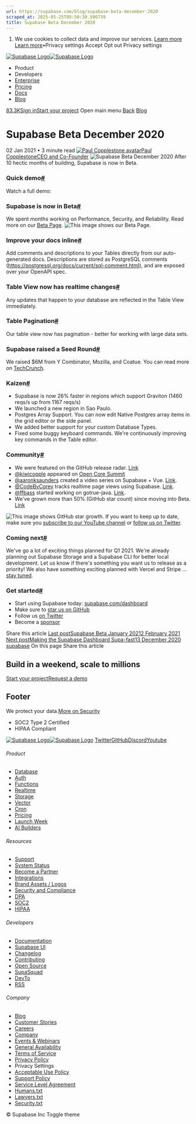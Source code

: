 ```yaml
---
url: https://supabase.com/blog/supabase-beta-december-2020
scraped_at: 2025-05-25T09:50:30.506739
title: Supabase Beta December 2020
---
```


  1. We use cookies to collect data and improve our services. [Learn more](https://supabase.com/privacy#8-cookies-and-similar-technologies-used-on-our-european-services)
[Learn more](https://supabase.com/privacy#8-cookies-and-similar-technologies-used-on-our-european-services)•Privacy settings
Accept Opt out Privacy settings


[![Supabase Logo](https://supabase.com/_next/image?url=https%3A%2F%2Ffrontend-assets.supabase.com%2Fwww%2Fd218d9190b87%2F_next%2Fstatic%2Fmedia%2Fsupabase-logo-wordmark--light.daaeffd3.png&w=256&q=75&dpl=dpl_9xPTPeSUKoDuygMmT5sPj6DB4mgG)![Supabase Logo](https://supabase.com/_next/image?url=https%3A%2F%2Ffrontend-assets.supabase.com%2Fwww%2Fd218d9190b87%2F_next%2Fstatic%2Fmedia%2Fsupabase-logo-wordmark--dark.b36ebb5f.png&w=256&q=75&dpl=dpl_9xPTPeSUKoDuygMmT5sPj6DB4mgG)](https://supabase.com/)
  * Product 
  * Developers 
  * [Enterprise](https://supabase.com/enterprise)
  * [Pricing](https://supabase.com/pricing)
  * [Docs](https://supabase.com/docs)
  * [Blog](https://supabase.com/blog)


[83.3K](https://github.com/supabase/supabase)[Sign in](https://supabase.com/dashboard)[Start your project](https://supabase.com/dashboard)
Open main menu
[Back](https://supabase.com/blog)
[Blog](https://supabase.com/blog)
# Supabase Beta December 2020
02 Jan 2021
•
3 minute read
[![Paul Copplestone avatar](https://supabase.com/_next/image?url=https%3A%2F%2Fgithub.com%2Fkiwicopple.png&w=96&q=75&dpl=dpl_9xPTPeSUKoDuygMmT5sPj6DB4mgG)Paul CopplestoneCEO and Co-Founder](https://github.com/kiwicopple)
![Supabase Beta December 2020](https://supabase.com/_next/image?url=%2Fimages%2Fblog%2Fsupabase-december-2020.png&w=3840&q=100&dpl=dpl_9xPTPeSUKoDuygMmT5sPj6DB4mgG)
After 10 hectic months of building, Supabase is now in Beta.
### Quick demo[#](https://supabase.com/blog/supabase-beta-december-2020#quick-demo)
Watch a full demo:
### Supabase is now in Beta[#](https://supabase.com/blog/supabase-beta-december-2020#supabase-is-now-in-beta)
We spent months working on Performance, Security, and Reliability. Read more on our [Beta Page](https://supabase.com/beta).
![This image shows our Beta Page.](https://supabase.com/_next/image?url=%2Fimages%2Fblog%2Fblog%2Fdec-beta.png&w=3840&q=75&dpl=dpl_9xPTPeSUKoDuygMmT5sPj6DB4mgG)
### Improve your docs inline[#](https://supabase.com/blog/supabase-beta-december-2020#improve-your-docs-inline)
Add comments and descriptions to your Tables directly from our auto-generated docs. Descriptions are stored as PostgreSQL comments (<https://postgresql.org/docs/current/sql-comment.html>), and are exposed over your OpenAPI spec.
### Table View now has realtime changes[#](https://supabase.com/blog/supabase-beta-december-2020#table-view-now-has-realtime-changes)
Any updates that happen to your database are reflected in the Table View immediately.
### Table Pagination[#](https://supabase.com/blog/supabase-beta-december-2020#table-pagination)
Our table view now has pagination - better for working with large data sets.
### Supabase raised a Seed Round[#](https://supabase.com/blog/supabase-beta-december-2020#supabase-raised-a-seed-round)
We raised $6M from Y Combinator, Mozilla, and Coatue. You can read more on [TechCrunch](https://techcrunch.com/2020/12/15/supabase-raises-6m-for-its-open-source-firebase-alternative).
### Kaizen[#](https://supabase.com/blog/supabase-beta-december-2020#kaizen)
  * Supabase is now 26% faster in regions which support Graviton (1460 reqs/s up from 1167 reqs/s)
  * We launched a new region in Sao Paulo.
  * Postgres Array Support. You can now edit Native Postgres array items in the grid editor or the side panel.
  * We added better support for your custom Database Types.
  * Fixed some buggy keyboard commands. We're continuously improving key commands in the Table editor.


### Community[#](https://supabase.com/blog/supabase-beta-december-2020#community)
  * We were featured on the GitHub release radar. [Link](https://github.blog/2020-12-07-release-radar-dec-2020/)
  * [@kiwicopple](https://twitter.com/kiwicopple) appeared on [Open Core Summit](https://2020.opencoresummit.com/)
  * [@aaronksaunders](https://twitter.com/aaronksaunders) created a video series on Supabase + Vue. [Link](https://twitter.com/aaronksaunders/status/1339981480202743811).
  * [@CodeByCorey](https://twitter.com/CodeByCorey) tracks realtime page views using Supabase. [Link](https://twitter.com/CodeByCorey/status/1344650699645325312).
  * [@ffbass](https://github.com/ffabss) started working on gotrue-java. [Link](https://github.com/supabase/gotrue-java).
  * We've grown more than 50% (GitHub star count) since moving into Beta. [Link](https://twitter.com/supabase/status/1345410714836594693)


![This image shows GitHub star growth.](https://supabase.com/_next/image?url=%2Fimages%2Fblog%2Fblog%2Fdec-starcount.png&w=3840&q=75&dpl=dpl_9xPTPeSUKoDuygMmT5sPj6DB4mgG)
If you want to keep up to date, make sure you [subscribe to our YouTube channel](https://www.youtube.com/c/supabase) or [follow us on Twitter](https://twitter.com/supabase).
### Coming next[#](https://supabase.com/blog/supabase-beta-december-2020#coming-next)
We've go a lot of exciting things planned for Q1 2021. We're already planning out Supabase Storage and a Supabase CLI for better local development. Let us know if there's something you want us to release as a priority!
We also have something exciting planned with Vercel and Stripe ... [stay tuned](https://twitter.com/rauchg/status/1331021818681978881).
### Get started[#](https://supabase.com/blog/supabase-beta-december-2020#get-started)
  * Start using Supabase today: [supabase.com/dashboard](https://supabase.com/dashboard/)
  * Make sure to [star us on GitHub](https://github.com/supabase/supabase)
  * Follow us [on Twitter](https://twitter.com/supabase)
  * Become a [sponsor](https://github.com/sponsors/supabase)


Share this article
[](https://twitter.com/intent/tweet?url=https%3A%2F%2Fsupabase.com%2Fblog%2Fsupabase-beta-december-2020&text=Supabase%20Beta%20December%202020)[](https://www.linkedin.com/shareArticle?url=https%3A%2F%2Fsupabase.com%2Fblog%2Fsupabase-beta-december-2020&text=Supabase%20Beta%20December%202020)[](https://news.ycombinator.com/submitlink?u=https%3A%2F%2Fsupabase.com%2Fblog%2Fsupabase-beta-december-2020&t=Supabase%20Beta%20December%202020)
[Last postSupabase Beta January 20212 February 2021](https://supabase.com/blog/supabase-beta-january-2021)
[Next postMaking the Supabase Dashboard Supa-fast13 December 2020](https://supabase.com/blog/supabase-dashboard-performance)
[supabase](https://supabase.com/blog/tags/supabase)
On this page
Share this article
[](https://twitter.com/intent/tweet?url=https%3A%2F%2Fsupabase.com%2Fblog%2Fsupabase-beta-december-2020&text=Supabase%20Beta%20December%202020)[](https://www.linkedin.com/shareArticle?url=https%3A%2F%2Fsupabase.com%2Fblog%2Fsupabase-beta-december-2020&text=Supabase%20Beta%20December%202020)[](https://news.ycombinator.com/submitlink?u=https%3A%2F%2Fsupabase.com%2Fblog%2Fsupabase-beta-december-2020&t=Supabase%20Beta%20December%202020)
## Build in a weekend, scale to millions
[Start your project](https://supabase.com/dashboard)[Request a demo](https://supabase.com/contact/sales)
## Footer
We protect your data.[More on Security](https://supabase.com/security)
  * SOC2 Type 2 Certified
  * HIPAA Compliant


[![Supabase Logo](https://supabase.com/_next/image?url=https%3A%2F%2Ffrontend-assets.supabase.com%2Fwww%2Fd218d9190b87%2F_next%2Fstatic%2Fmedia%2Fsupabase-logo-wordmark--light.daaeffd3.png&w=384&q=75&dpl=dpl_9xPTPeSUKoDuygMmT5sPj6DB4mgG)![Supabase Logo](https://supabase.com/_next/image?url=https%3A%2F%2Ffrontend-assets.supabase.com%2Fwww%2Fd218d9190b87%2F_next%2Fstatic%2Fmedia%2Fsupabase-logo-wordmark--dark.b36ebb5f.png&w=384&q=75&dpl=dpl_9xPTPeSUKoDuygMmT5sPj6DB4mgG)](https://supabase.com/)
[Twitter](https://twitter.com/supabase)[GitHub](https://github.com/supabase)[Discord](https://discord.supabase.com/)[Youtube](https://youtube.com/c/supabase)
###### Product
  * [Database](https://supabase.com/database)
  * [Auth](https://supabase.com/auth)
  * [Functions](https://supabase.com/edge-functions)
  * [Realtime](https://supabase.com/realtime)
  * [Storage](https://supabase.com/storage)
  * [Vector](https://supabase.com/modules/vector)
  * [Cron](https://supabase.com/modules/cron)
  * [Pricing](https://supabase.com/pricing)
  * [Launch Week](https://supabase.com/launch-week)
  * [AI Builders](https://supabase.com/solutions/ai-builders)


###### Resources
  * [Support](https://supabase.com/support)
  * [System Status](https://status.supabase.com/)
  * [Become a Partner](https://supabase.com/partners)
  * [Integrations](https://supabase.com/partners/integrations)
  * [Brand Assets / Logos](https://supabase.com/brand-assets)
  * [Security and Compliance](https://supabase.com/security)
  * [DPA](https://supabase.com/legal/dpa)
  * [SOC2](https://supabase.com/security)
  * [HIPAA](https://forms.supabase.com/hipaa2)


###### Developers
  * [Documentation](https://supabase.com/docs)
  * [Supabase UI](https://supabase.com/ui)
  * [Changelog](https://supabase.com/changelog)
  * [Contributing](https://github.com/supabase/supabase/blob/master/CONTRIBUTING.md)
  * [Open Source](https://supabase.com/open-source)
  * [SupaSquad](https://supabase.com/supasquad)
  * [DevTo](https://dev.to/supabase)
  * [RSS](https://supabase.com/rss.xml)


###### Company
  * [Blog](https://supabase.com/blog)
  * [Customer Stories](https://supabase.com/customers)
  * [Careers](https://supabase.com/careers)
  * [Company](https://supabase.com/company)
  * [Events & Webinars](https://supabase.com/events)
  * [General Availability](https://supabase.com/ga)
  * [Terms of Service](https://supabase.com/terms)
  * [Privacy Policy](https://supabase.com/privacy)
  * Privacy Settings
  * [Acceptable Use Policy](https://supabase.com/aup)
  * [Support Policy](https://supabase.com/support-policy)
  * [Service Level Agreement](https://supabase.com/sla)
  * [Humans.txt](https://supabase.com/humans.txt)
  * [Lawyers.txt](https://supabase.com/lawyers.txt)
  * [Security.txt](https://supabase.com/.well-known/security.txt)


© Supabase Inc
Toggle theme

